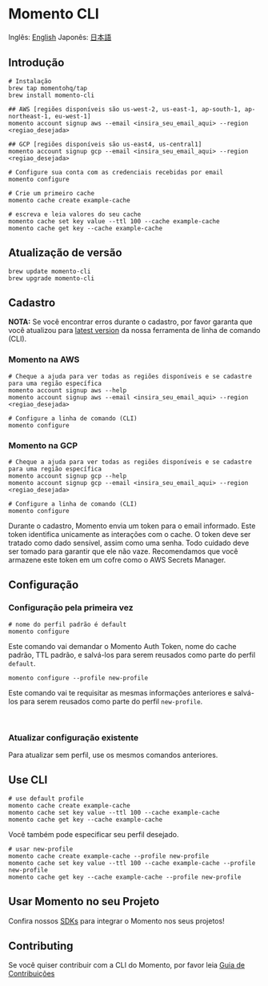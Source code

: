 # Momento CLI

Inglês: [English](README.md)
Japonês: [日本語](README.ja.md)

## Introdução
```
# Instalação
brew tap momentohq/tap
brew install momento-cli

## AWS [regiões disponíveis são us-west-2, us-east-1, ap-south-1, ap-northeast-1, eu-west-1]
momento account signup aws --email <insira_seu_email_aqui> --region <regiao_desejada>

## GCP [regiões disponíveis são us-east4, us-central1]
momento account signup gcp --email <insira_seu_email_aqui> --region <regiao_desejada>

# Configure sua conta com as credenciais recebidas por email
momento configure

# Crie um primeiro cache
momento cache create example-cache

# escreva e leia valores do seu cache
momento cache set key value --ttl 100 --cache example-cache
momento cache get key --cache example-cache

```

## Atualização de versão
```
brew update momento-cli
brew upgrade momento-cli
```

## Cadastro


**NOTA:** Se você encontrar erros durante o cadastro, por favor garanta que você atualizou para [latest version](https://github.com/momentohq/momento-cli/releases/latest) da nossa ferramenta de linha de comando (CLI).

### Momento na AWS

```
# Cheque a ajuda para ver todas as regiões disponíveis e se cadastre para uma região específica
momento account signup aws --help
momento account signup aws --email <insira_seu_email_aqui> --region <regiao_desejada>

# Configure a linha de comando (CLI)
momento configure

```

### Momento na GCP

```
# Cheque a ajuda para ver todas as regiões disponíveis e se cadastre para uma região específica
momento account signup gcp --help
momento account signup gcp --email <insira_seu_email_aqui> --region <regiao_desejada>

# Configure a linha de comando (CLI)
momento configure

```

Durante o cadastro, Momento envia um token para o email informado. Este token identifica unicamente as interações com o cache. O token deve ser tratado como dado sensível, assim como uma senha. Todo cuidado deve ser tomado para garantir que ele não vaze. Recomendamos que você armazene este token em um cofre como o AWS Secrets Manager.

## Configuração

### Configuração pela primeira vez

```
# nome do perfil padrão é default
momento configure
```

Este comando vai demandar o Momento Auth Token, nome do cache padrão, TTL padrão, e salvá-los para serem reusados como parte do perfil `default`.

```
momento configure --profile new-profile
```

Este comando vai te requisitar as mesmas informações anteriores e salvá-los para serem reusados como parte do perfil `new-profile`.

<br>

### Atualizar configuração existente

Para atualizar sem perfil, use os mesmos comandos anteriores.

## Use CLI

```
# use default profile
momento cache create example-cache
momento cache set key value --ttl 100 --cache example-cache
momento cache get key --cache example-cache
```

Você também pode especificar seu perfil desejado.

```
# usar new-profile
momento cache create example-cache --profile new-profile
momento cache set key value --ttl 100 --cache example-cache --profile new-profile
momento cache get key --cache example-cache --profile new-profile
```

## Usar Momento no seu Projeto

Confira nossos [SDKs](https://github.com/momentohq/client-sdk-examples) para integrar o Momento nos seus projetos!

## Contributing

Se você quiser contribuir com a CLI do Momento, por favor leia [Guia de Contribuições](./CONTRIBUTING.pt.md)
